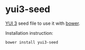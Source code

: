 yui3-seed
=========

[YUI 3](https://github.com/yui/yui3) seed file to use it with [bower](http://bower.io/).

Installation instruction:

`bower install yui3-seed`
